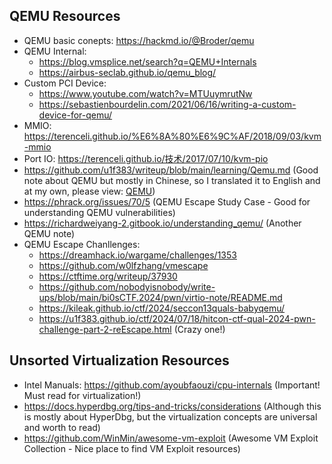 ## QEMU Resources

- QEMU basic conepts: <https://hackmd.io/@Broder/qemu>
- QEMU Internal:
  - <https://blog.vmsplice.net/search?q=QEMU+Internals>
  - <https://airbus-seclab.github.io/qemu_blog/>
- Custom PCI Device:
  - <https://www.youtube.com/watch?v=MTUuymrutNw>
  - <https://sebastienbourdelin.com/2021/06/16/writing-a-custom-device-for-qemu/>
- MMIO: <https://terenceli.github.io/%E6%8A%80%E6%9C%AF/2018/09/03/kvm-mmio>
- Port IO: <https://terenceli.github.io/技术/2017/07/10/kvm-pio>
- <https://github.com/u1f383/writeup/blob/main/learning/Qemu.md> (Good note about QEMU but mostly in Chinese, so I translated it to English and at my own, please view: [QEMU](./QEMU.md))
- <https://phrack.org/issues/70/5> (QEMU Escape Study Case - Good for understanding QEMU vulnerabilities)
- <https://richardweiyang-2.gitbook.io/understanding_qemu/> (Another QEMU note)
- QEMU Escape Chanllenges:
  - <https://dreamhack.io/wargame/challenges/1353>
  - <https://github.com/w0lfzhang/vmescape>
  - <https://ctftime.org/writeup/37930>
  - <https://github.com/nobodyisnobody/write-ups/blob/main/bi0sCTF.2024/pwn/virtio-note/README.md>
  - <https://kileak.github.io/ctf/2024/seccon13quals-babyqemu/>
  - <https://u1f383.github.io/ctf/2024/07/18/hitcon-ctf-qual-2024-pwn-challenge-part-2-reEscape.html> (Crazy one!)

## Unsorted Virtualization Resources

- Intel Manuals: <https://github.com/ayoubfaouzi/cpu-internals> (Important! Must read for virtualization!)
- <https://docs.hyperdbg.org/tips-and-tricks/considerations> (Although this is mostly about HyperDbg, but the virtualization concepts are universal and worth to read)
- <https://github.com/WinMin/awesome-vm-exploit> (Awesome VM Exploit Collection - Nice place to find VM Exploit resources)

